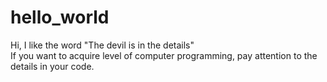 # hello_world

Hi, I like the word "The devil is in the details"  
If you want to acquire level of computer programming, pay attention to the details in your code.
